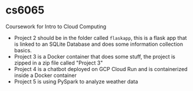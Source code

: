 # cs6065
Coursework for Intro to Cloud Computing

- Project 2 should be in the folder called `flaskapp`, this is a flask app that is linked to an SQLite Database and does some information collection basics.
- Project 3 is a Docker container that does some stuff, the project is zipped in a zip file called "Project 3"
- Project 4 is a chatbot deployed on GCP Cloud Run and is containerized inside a Docker container
- Project 5 is using PySpark to analyze weather data
